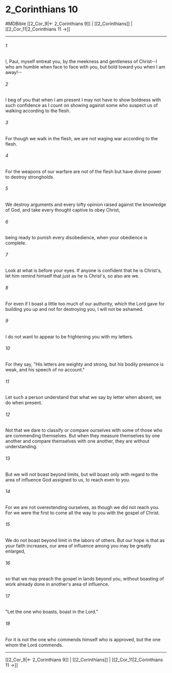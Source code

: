 # 2_Corinthians 10
#MDBible
[[2_Cor_9|← 2_Corinthians 9]] | [[2_Corinthians]] | [[2_Cor_11|2_Corinthians 11 →]]

***

###### 1 
I, Paul, myself entreat you, by the meekness and gentleness of Christ--I who am humble when face to face with you, but bold toward you when I am away!-- 

###### 2 
I beg of you that when I am present I may not have to show boldness with such confidence as I count on showing against some who suspect us of walking according to the flesh. 

###### 3 
For though we walk in the flesh, we are not waging war according to the flesh. 

###### 4 
For the weapons of our warfare are not of the flesh but have divine power to destroy strongholds. 

###### 5 
We destroy arguments and every lofty opinion raised against the knowledge of God, and take every thought captive to obey Christ, 

###### 6 
being ready to punish every disobedience, when your obedience is complete. 

###### 7 
Look at what is before your eyes. If anyone is confident that he is Christ's, let him remind himself that just as he is Christ's, so also are we. 

###### 8 
For even if I boast a little too much of our authority, which the Lord gave for building you up and not for destroying you, I will not be ashamed. 

###### 9 
I do not want to appear to be frightening you with my letters. 

###### 10 
For they say, "His letters are weighty and strong, but his bodily presence is weak, and his speech of no account." 

###### 11 
Let such a person understand that what we say by letter when absent, we do when present. 

###### 12 
Not that we dare to classify or compare ourselves with some of those who are commending themselves. But when they measure themselves by one another and compare themselves with one another, they are without understanding. 

###### 13 
But we will not boast beyond limits, but will boast only with regard to the area of influence God assigned to us, to reach even to you. 

###### 14 
For we are not overextending ourselves, as though we did not reach you. For we were the first to come all the way to you with the gospel of Christ. 

###### 15 
We do not boast beyond limit in the labors of others. But our hope is that as your faith increases, our area of influence among you may be greatly enlarged, 

###### 16 
so that we may preach the gospel in lands beyond you, without boasting of work already done in another's area of influence. 

###### 17 
"Let the one who boasts, boast in the Lord." 

###### 18 
For it is not the one who commends himself who is approved, but the one whom the Lord commends. 

***

[[2_Cor_9|← 2_Corinthians 9]] | [[2_Corinthians]] | [[2_Cor_11|2_Corinthians 11 →]]
